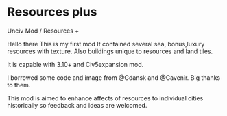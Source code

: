 # Resources plus
Unciv Mod / Resources +

Hello there 
This is my first mod
It contained several sea, bonus,luxury resources with texture. Also buildings unique to resources and land tiles. 

It is capable with 3.10+ and Civ5expansion mod. 

I borrowed some code and image from @Gdansk and @Cavenir. Big thanks to them.

This mod is aimed to enhance affects of resources to individual cities historically so feedback and ideas are welcomed.
